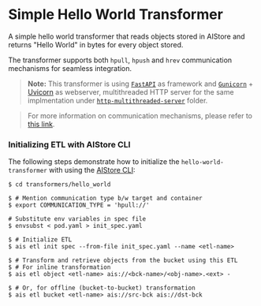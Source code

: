 # Simple Hello World Transformer

A simple hello world transformer that reads objects stored in AIStore and returns "Hello World" in bytes for every object stored.

The transformer supports both `hpull`, `hpush` and `hrev` communication mechanisms for seamless integration.

> **Note:** This transformer is using [`FastAPI`](https://fastapi.tiangolo.com/) as framework and [`Gunicorn`](https://gunicorn.org/) + [Uvicorn](https://www.uvicorn.org/) as webserver, multithreaded HTTP server for the same implmentation under [`http-multithreaded-server`](/http-multithreaded-server/) folder.

> For more information on communication mechanisms, please refer to [this link](https://github.com/NVIDIA/aistore/blob/master/docs/etl.md#communication-mechanisms).

### Initializing ETL with AIStore CLI

The following steps demonstrate how to initialize the `hello-world-transformer` with using the [AIStore CLI](https://github.com/NVIDIA/aistore/blob/master/docs/cli.md):

```!bash
$ cd transformers/hello_world

$ # Mention communication type b/w target and container
$ export COMMUNICATION_TYPE = 'hpull://'

# Substitute env variables in spec file
$ envsubst < pod.yaml > init_spec.yaml

$ # Initialize ETL
$ ais etl init spec --from-file init_spec.yaml --name <etl-name>

$ # Transform and retrieve objects from the bucket using this ETL
$ # For inline transformation
$ ais etl object <etl-name> ais://<bck-name>/<obj-name>.<ext> -

$ # Or, for offline (bucket-to-bucket) transformation
$ ais etl bucket <etl-name> ais://src-bck ais://dst-bck 
```